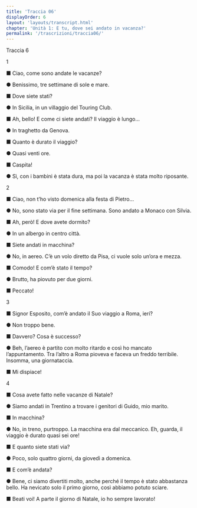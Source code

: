 ```yaml
---
title: 'Traccia 06'
displayOrder: 6
layout: 'layouts/transcript.html'
chapter: 'Unità 1: E tu, dove sei andato in vacanza?'
permalink: '/trascrizioni/traccia06/'
---
```


Traccia 6

1

■ Ciao, come sono andate le vacanze?

● Benissimo, tre settimane di sole e mare.

■ Dove siete stati?

● In Sicilia, in un villaggio del Touring Club.

■ Ah, bello! E come ci siete andati? Il viaggio è lungo...

● In traghetto da Genova.

■ Quanto è durato il viaggio?

● Quasi venti ore.

■ Caspita!

● Sì, con i bambini è stata dura, ma poi la vacanza è stata molto riposante.

2

■ Ciao, non t’ho visto domenica alla festa di Pietro...

● No, sono stato via per il fine settimana. Sono andato a Monaco con Silvia.

■ Ah, però! E dove avete dormito?

● In un albergo in centro città.

■ Siete andati in macchina?

● No, in aereo. C’è un volo diretto da Pisa, ci vuole solo un’ora e mezza.

■ Comodo! E com’è stato il tempo?

● Brutto, ha piovuto per due giorni.

■ Peccato!

3

■ Signor Esposito, com’è andato il Suo viaggio a Roma, ieri?

● Non troppo bene.

■ Davvero? Cosa è successo?

● Beh, l’aereo è partito con molto ritardo e così ho mancato l’appuntamento. Tra l’altro a Roma pioveva e faceva un freddo terribile. Insomma, una giornataccia.

■ Mi dispiace!

4

■ Cosa avete fatto nelle vacanze di Natale?

● Siamo andati in Trentino a trovare i genitori di Guido, mio marito.

■ In macchina?

● No, in treno, purtroppo. La macchina era dal meccanico. Eh, guarda, il viaggio è durato quasi sei ore!

■ E quanto siete stati via?

● Poco, solo quattro giorni, da giovedì a domenica.

■ E com’è andata?

● Bene, ci siamo divertiti molto, anche perché il tempo è stato abbastanza bello. Ha nevicato solo il primo giorno, così abbiamo potuto sciare.

■ Beati voi! A parte il giorno di Natale, io ho sempre lavorato!
